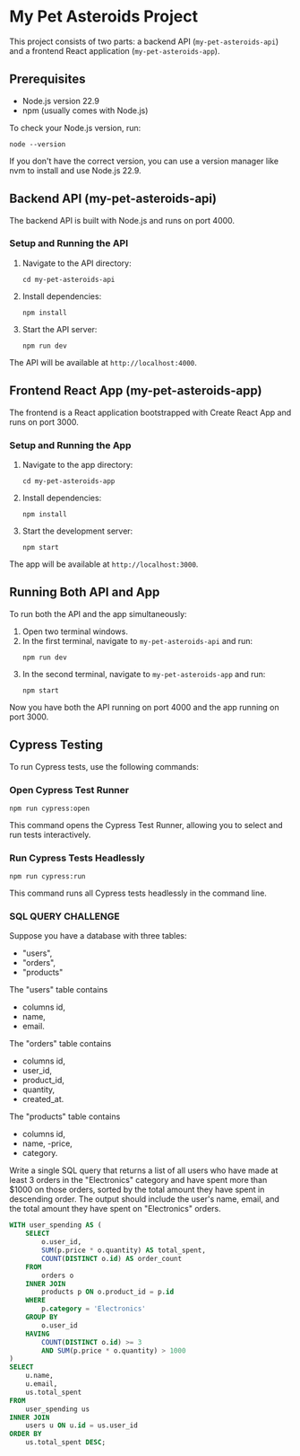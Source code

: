 # My Pet Asteroids Project

This project consists of two parts: a backend API (`my-pet-asteroids-api`) and a frontend React application (`my-pet-asteroids-app`).

## Prerequisites

- Node.js version 22.9
- npm (usually comes with Node.js)

To check your Node.js version, run:

```
node --version
```

If you don't have the correct version, you can use a version manager like nvm to install and use Node.js 22.9.

## Backend API (my-pet-asteroids-api)

The backend API is built with Node.js and runs on port 4000.

### Setup and Running the API

1. Navigate to the API directory:

   ```
   cd my-pet-asteroids-api
   ```

2. Install dependencies:

   ```
   npm install
   ```

3. Start the API server:
   ```
   npm run dev
   ```

The API will be available at `http://localhost:4000`.

## Frontend React App (my-pet-asteroids-app)

The frontend is a React application bootstrapped with Create React App and runs on port 3000.

### Setup and Running the App

1. Navigate to the app directory:

   ```
   cd my-pet-asteroids-app
   ```

2. Install dependencies:

   ```
   npm install
   ```

3. Start the development server:
   ```
   npm start
   ```

The app will be available at `http://localhost:3000`.

## Running Both API and App

To run both the API and the app simultaneously:

1. Open two terminal windows.
2. In the first terminal, navigate to `my-pet-asteroids-api` and run:
   ```
   npm run dev
   ```
3. In the second terminal, navigate to `my-pet-asteroids-app` and run:
   ```
   npm start
   ```

Now you have both the API running on port 4000 and the app running on port 3000.

## Cypress Testing

To run Cypress tests, use the following commands:

### Open Cypress Test Runner

```
npm run cypress:open
```

This command opens the Cypress Test Runner, allowing you to select and run tests interactively.

### Run Cypress Tests Headlessly

```
npm run cypress:run
```

This command runs all Cypress tests headlessly in the command line.

### SQL QUERY CHALLENGE

Suppose you have a database with three tables:

- "users",
- "orders",
- "products"

The "users" table contains

- columns id,
- name,
- email.

The "orders" table contains

- columns id,
- user_id,
- product_id,
- quantity,
- created_at.

The "products" table contains

- columns id,
- name,
  -price,
- category.

Write a single SQL query that returns a list of all users who have made at least 3 orders in the "Electronics" category and have spent more than $1000 on those orders, sorted by the total amount they have spent in descending order. The output should include the user's name, email, and the total amount they have spent on "Electronics" orders.

```sql
WITH user_spending AS (
    SELECT
        o.user_id,
        SUM(p.price * o.quantity) AS total_spent,
        COUNT(DISTINCT o.id) AS order_count
    FROM
        orders o
    INNER JOIN
        products p ON o.product_id = p.id
    WHERE
        p.category = 'Electronics'
    GROUP BY
        o.user_id
    HAVING
        COUNT(DISTINCT o.id) >= 3
        AND SUM(p.price * o.quantity) > 1000
)
SELECT
    u.name,
    u.email,
    us.total_spent
FROM
    user_spending us
INNER JOIN
    users u ON u.id = us.user_id
ORDER BY
    us.total_spent DESC;
```
